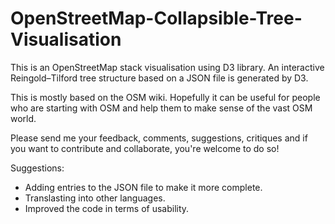 # OpenStreetMap-Collapsible-Tree-Visualisation

This is an OpenStreetMap stack visualisation using D3 library. An interactive Reingold–Tilford tree structure based on a JSON file is generated by D3.

This is mostly based on the OSM wiki. Hopefully it can be useful for people who are starting with OSM and help them to make sense of the vast OSM world.

Please send me your feedback, comments, suggestions, critiques and if you want to contribute and collaborate, you're welcome to do so!

Suggestions:
- Adding entries to the JSON file to make it more complete.
- Translasting into other languages.
- Improved the code in terms of usability.
